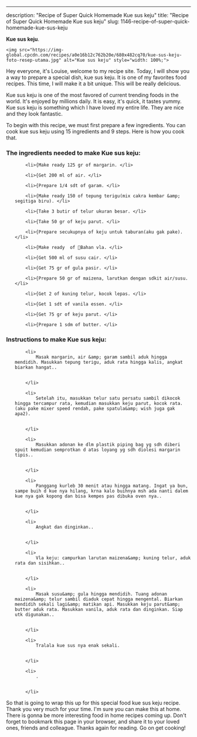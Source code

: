 ---
description: "Recipe of Super Quick Homemade Kue sus keju"
title: "Recipe of Super Quick Homemade Kue sus keju"
slug: 1146-recipe-of-super-quick-homemade-kue-sus-keju

<p>
	<strong>Kue sus keju</strong>. 
	
</p>
<p>
	
	<img src="https://img-global.cpcdn.com/recipes/a0e16b12c762b20e/680x482cq70/kue-sus-keju-foto-resep-utama.jpg" alt="Kue sus keju" style="width: 100%;">
	
	
</p>
<p>
	Hey everyone, it's Louise, welcome to my recipe site. Today, I will show you a way to prepare a special dish, kue sus keju. It is one of my favorites food recipes. This time, I will make it a bit unique. This will be really delicious.
</p>
	
<p>
	
</p>
<p>
	Kue sus keju is one of the most favored of current trending foods in the world. It's enjoyed by millions daily. It is easy, it's quick, it tastes yummy. Kue sus keju is something which I have loved my entire life. They are nice and they look fantastic.
</p>

<p>
To begin with this recipe, we must first prepare a few ingredients. You can cook kue sus keju using 15 ingredients and 9 steps. Here is how you cook that.
</p>

<h3>The ingredients needed to make Kue sus keju:</h3>

<ol>
	
		<li>{Make ready 125 gr of margarin. </li>
	
		<li>{Get 200 ml of air. </li>
	
		<li>{Prepare 1/4 sdt of garam. </li>
	
		<li>{Make ready 150 of tepung terigu(mix cakra kembar &amp; segitiga biru). </li>
	
		<li>{Take 3 butir of telur ukuran besar. </li>
	
		<li>{Take 50 gr of keju parut. </li>
	
		<li>{Prepare secukupnya of keju untuk taburan(aku gak pake). </li>
	
		<li>{Make ready  of 🍰Bahan vla. </li>
	
		<li>{Get 500 ml of susu cair. </li>
	
		<li>{Get 75 gr of gula pasir. </li>
	
		<li>{Prepare 50 gr of maizena, larutkan dengan sdkit air/susu. </li>
	
		<li>{Get 2 of kuning telur, kocok lepas. </li>
	
		<li>{Get 1 sdt of vanila essen. </li>
	
		<li>{Get 75 gr of keju parut. </li>
	
		<li>{Prepare 1 sdm of butter. </li>
	
</ol>
<p>
	
</p>

<h3>Instructions to make Kue sus keju:</h3>

<ol>
	
		<li>
			Masak margarin, air &amp; garam sambil aduk hingga mendidih. Masukkan tepung terigu, aduk rata hingga kalis, angkat biarkan hangat..
			
			
		</li>
	
		<li>
			Setelah itu, masukkan telur satu persatu sambil dikocok hingga tercampur rata, kemudian masukkan keju parut, kocok rata.(aku pake mixer speed rendah, pake spatula&amp; wish juga gak apa2).
			
			
		</li>
	
		<li>
			Masukkan adonan ke dlm plastik piping bag yg sdh diberi spuit kemudian semprotkan d atas loyang yg sdh diolesi margarin tipis..
			
			
		</li>
	
		<li>
			Panggang kurleb 30 menit atau hingga matang. Ingat ya bun, sampe buih d kue nya hilang, krna kalo buihnya msh ada nanti dalem kue nya gak kopong dan bisa kempes pas dibuka oven nya..
			
			
		</li>
	
		<li>
			Angkat dan dinginkan..
			
			
		</li>
	
		<li>
			Vla keju: campurkan larutan maizena&amp; kuning telur, aduk rata dan sisihkan..
			
			
		</li>
	
		<li>
			Masak susu&amp; gula hingga mendidih. Tuang adonan maizena&amp; telur sambil diaduk cepat hingga mengental. Biarkan mendidih sekali lagi&amp; matikan api. Masukkan keju parut&amp; butter aduk rata. Masukkan vanila, aduk rata dan dinginkan. Siap utk digunakan..
			
			
		</li>
	
		<li>
			Tralala kue sus nya enak sekali.
			
			
		</li>
	
		<li>
			.
			
			
		</li>
	
</ol>

<p>
	
</p>

<p>
	So that is going to wrap this up for this special food kue sus keju recipe. Thank you very much for your time. I'm sure you can make this at home. There is gonna be more interesting food in home recipes coming up. Don't forget to bookmark this page in your browser, and share it to your loved ones, friends and colleague. Thanks again for reading. Go on get cooking!
</p>
